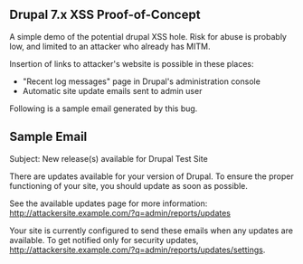 Drupal 7.x XSS Proof-of-Concept
-------------------------------

A simple demo of the potential drupal XSS hole.
Risk for abuse is probably low, and limited to an attacker who already has MITM.

Insertion of links to attacker's website is possible in these places:
 - "Recent log messages" page in Drupal's administration console
 - Automatic site update emails sent to admin user

Following is a sample email generated by this bug.



Sample Email
------------

Subject: New release(s) available for Drupal Test Site

There are updates available for your version of Drupal. To ensure the proper
functioning of your site, you should update as soon as possible.

See the available updates page for more information:
http://attackersite.example.com/?q=admin/reports/updates

Your site is currently configured to send these emails when any updates are
available. To get notified only for security updates,
http://attackersite.example.com/?q=admin/reports/updates/settings.
